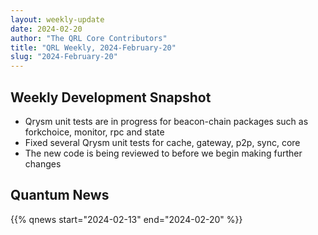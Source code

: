 ```yaml
---
layout: weekly-update
date: 2024-02-20
author: "The QRL Core Contributors"
title: "QRL Weekly, 2024-February-20"
slug: "2024-February-20"
---
```


## Weekly Development Snapshot

- Qrysm unit tests are in progress for beacon-chain packages such as forkchoice, monitor, rpc and state 
- Fixed several Qrysm unit tests for cache, gateway, p2p, sync, core
- The new code is being reviewed to before we begin making further changes

<!--more-->

## Quantum News

{{% qnews start="2024-02-13" end="2024-02-20" %}}
